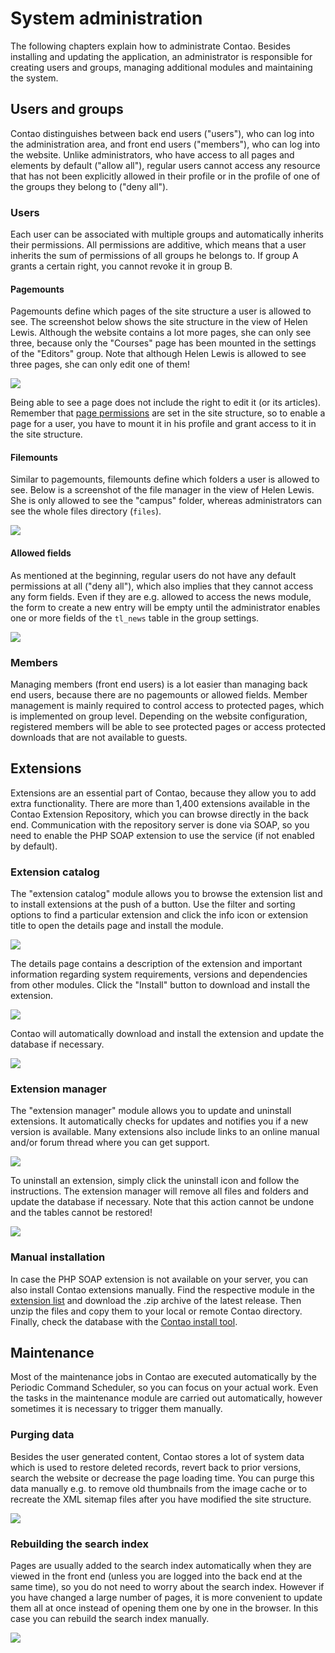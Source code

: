 # System administration

The following chapters explain how to administrate Contao. Besides installing
and updating the application, an administrator is responsible for creating users
and groups, managing additional modules and maintaining the system.


## Users and groups

Contao distinguishes between back end users ("users"), who can log into the
administration area, and front end users ("members"), who can log into the
website. Unlike administrators, who have access to all pages and elements by
default ("allow all"), regular users cannot access any resource that has not
been explicitly allowed in their profile or in the profile of one of the groups
they belong to ("deny all").


### Users

Each user can be associated with multiple groups and automatically inherits
their permissions. All permissions are additive, which means that a user
inherits the sum of permissions of all groups he belongs to. If group A grants a
certain right, you cannot revoke it in group B.


#### Pagemounts

Pagemounts define which pages of the site structure a user is allowed to see.
The screenshot below shows the site structure in the view of Helen Lewis.
Although the website contains a lot more pages, she can only see three, because
only the "Courses" page has been mounted in the settings of the "Editors" group.
Note that although Helen Lewis is allowed to see three pages, she can only edit
one of them!

![](https://raw.github.com/contao/docs/3.2/manual/en/images/site-structure-hlewis.jpg)

Being able to see a page does not include the right to edit it (or its
articles). Remember that [page permissions][1] are set in the site structure, so
to enable a page for a user, you have to mount it in his profile and grant
access to it in the site structure.


#### Filemounts

Similar to pagemounts, filemounts define which folders a user is allowed to see.
Below is a screenshot of the file manager in the view of Helen Lewis. She is
only allowed to see the "campus" folder, whereas administrators can see the
whole files directory (`files`).

![](https://raw.github.com/contao/docs/3.2/manual/en/images/file-manager-hlewis.jpg)


#### Allowed fields

As mentioned at the beginning, regular users do not have any default permissions
at all ("deny all"), which also implies that they cannot access any form fields.
Even if they are e.g. allowed to access the news module, the form to create a
new entry will be empty until the administrator enables one or more fields of
the `tl_news` table in the group settings.

![](https://raw.github.com/contao/docs/3.2/manual/en/images/allowed-fields.jpg)


### Members

Managing members (front end users) is a lot easier than managing back end users,
because there are no pagemounts or allowed fields. Member management is mainly
required to control access to protected pages, which is implemented on group
level. Depending on the website configuration, registered members will be able
to see protected pages or access protected downloads that are not available to
guests.


## Extensions

Extensions are an essential part of Contao, because they allow you to add extra
functionality. There are more than 1,400 extensions available in the Contao
Extension Repository, which you can browse directly in the back end.
Communication with the repository server is done via SOAP, so you need to enable
the PHP SOAP extension to use the service (if not enabled by default).


### Extension catalog

The "extension catalog" module allows you to browse the extension list and to
install extensions at the push of a button. Use the filter and sorting options
to find a particular extension and click the info icon or extension title to
open the details page and install the module.

![](https://raw.github.com/contao/docs/3.2/manual/en/images/extension-list.jpg)

The details page contains a description of the extension and important
information regarding system requirements, versions and dependencies from other
modules. Click the "Install" button to download and install the extension.

![](https://raw.github.com/contao/docs/3.2/manual/en/images/extension-details.jpg)

Contao will automatically download and install the extension and update the
database if necessary.

![](https://raw.github.com/contao/docs/3.2/manual/en/images/extension-install.jpg)


### Extension manager

The "extension manager" module allows you to update and uninstall extensions. It
automatically checks for updates and notifies you if a new version is available.
Many extensions also include links to an online manual and/or forum thread where
you can get support.

![](https://raw.github.com/contao/docs/3.2/manual/en/images/extension-manager.jpg)

To uninstall an extension, simply click the uninstall icon and follow the
instructions. The extension manager will remove all files and folders and update
the database if necessary. Note that this action cannot be undone and the tables
cannot be restored!

![](https://raw.github.com/contao/docs/3.2/manual/en/images/extension-uninstall.jpg)


### Manual installation

In case the PHP SOAP extension is not available on your server, you can also
install Contao extensions manually. Find the respective module in the [extension
list][2] and download the .zip archive of the latest release. Then unzip the
files and copy them to your local or remote Contao directory. Finally, check the
database with the [Contao install tool][3].


## Maintenance

Most of the maintenance jobs in Contao are executed automatically by the
Periodic Command Scheduler, so you can focus on your actual work. Even the tasks
in the maintenance module are carried out automatically, however sometimes it is
necessary to trigger them manually.


### Purging data

Besides the user generated content, Contao stores a lot of system data which is
used to restore deleted records, revert back to prior versions, search the
website or decrease the page loading time. You can purge this data manually e.g.
to remove old thumbnails from the image cache or to recreate the XML sitemap
files after you have modified the site structure.

![](https://raw.github.com/contao/docs/3.2/manual/en/images/purge-data.jpg)


### Rebuilding the search index

Pages are usually added to the search index automatically when they are viewed
in the front end (unless you are logged into the back end at the same time), so
you do not need to worry about the search index. However if you have changed a
large number of pages, it is more convenient to update them all at once instead
of opening them one by one in the browser. In this case you can rebuild the
search index manually.

![](https://raw.github.com/contao/docs/3.2/manual/en/images/rebuild-the-search-index.jpg)


[1]: 03-Managing-pages.md#access-control
[2]: https://contao.org/en/extension-list.html
[3]: 01-Installation.md#the-contao-install-tool
